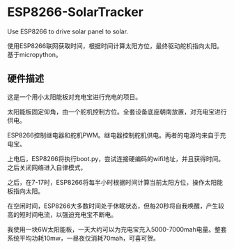 # ESP8266-SolarTracker
Use ESP8266 to drive solar panel to solar.

使用ESP8266联网获取时间，根据时间计算太阳方位，最终驱动舵机指向太阳。
基于micropython。

## 硬件描述

这是一个用小太阳能板对充电宝进行充电的项目。

太阳能板固定仰角，由一个舵机控制方位。全套设备底座朝南放置，对充电宝进行供电。

ESP8266控制继电器和舵机PWM。继电器控制舵机供电。两者的电源均来自于充电宝。

上电后，ESP8266将执行boot.py，尝试连接硬编码的wifi地址，并且获得时间。之后关闭网络进入自律模式，

之后，在7-17时，ESP8266将每半小时根据时间计算当前太阳方位，操作太阳能板指向太阳。

在空闲时间，ESP8266大多数时间处于休眠状态，但每20秒将自我唤醒，产生较高的短时间电流，以强迫充电宝不断电。

我使用一块6W太阳能板，一天大约可以为充电宝充入5000-7000mah电量。整套系统平均功耗10mw，一昼夜仅消耗70mah，可喜可贺。
